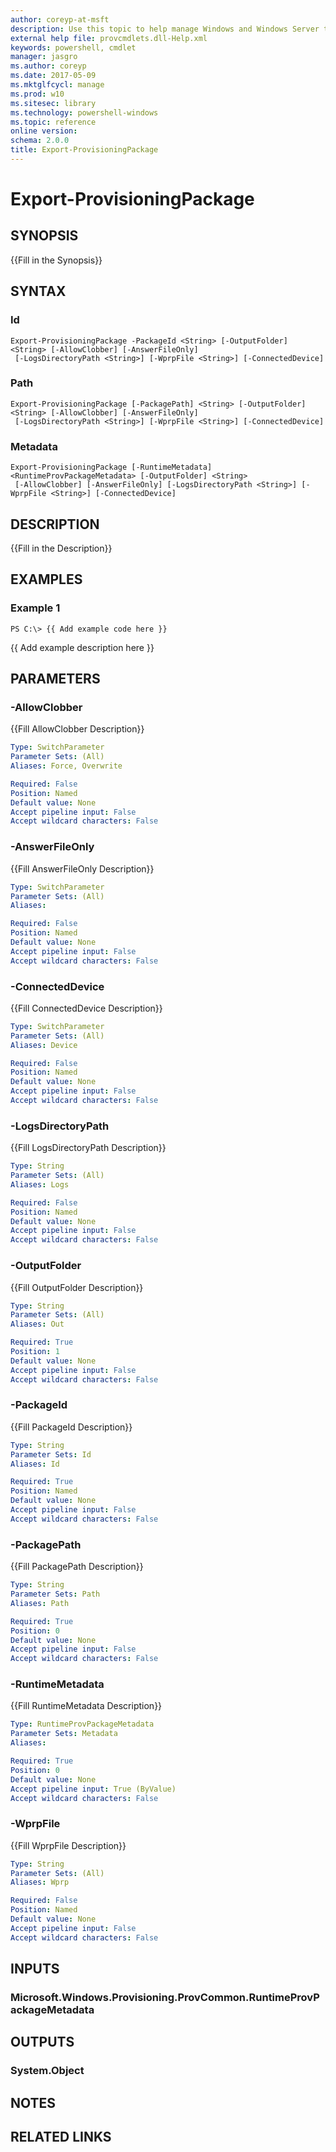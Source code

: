 ```yaml
---
author: coreyp-at-msft
description: Use this topic to help manage Windows and Windows Server technologies with Windows PowerShell.
external help file: provcmdlets.dll-Help.xml
keywords: powershell, cmdlet
manager: jasgro
ms.author: coreyp
ms.date: 2017-05-09
ms.mktglfcycl: manage
ms.prod: w10
ms.sitesec: library
ms.technology: powershell-windows
ms.topic: reference
online version: 
schema: 2.0.0
title: Export-ProvisioningPackage
---
```


# Export-ProvisioningPackage

## SYNOPSIS
{{Fill in the Synopsis}}

## SYNTAX

### Id
```
Export-ProvisioningPackage -PackageId <String> [-OutputFolder] <String> [-AllowClobber] [-AnswerFileOnly]
 [-LogsDirectoryPath <String>] [-WprpFile <String>] [-ConnectedDevice]
```

### Path
```
Export-ProvisioningPackage [-PackagePath] <String> [-OutputFolder] <String> [-AllowClobber] [-AnswerFileOnly]
 [-LogsDirectoryPath <String>] [-WprpFile <String>] [-ConnectedDevice]
```

### Metadata
```
Export-ProvisioningPackage [-RuntimeMetadata] <RuntimeProvPackageMetadata> [-OutputFolder] <String>
 [-AllowClobber] [-AnswerFileOnly] [-LogsDirectoryPath <String>] [-WprpFile <String>] [-ConnectedDevice]
```

## DESCRIPTION
{{Fill in the Description}}

## EXAMPLES

### Example 1
```
PS C:\> {{ Add example code here }}
```

{{ Add example description here }}

## PARAMETERS

### -AllowClobber
{{Fill AllowClobber Description}}

```yaml
Type: SwitchParameter
Parameter Sets: (All)
Aliases: Force, Overwrite

Required: False
Position: Named
Default value: None
Accept pipeline input: False
Accept wildcard characters: False
```

### -AnswerFileOnly
{{Fill AnswerFileOnly Description}}

```yaml
Type: SwitchParameter
Parameter Sets: (All)
Aliases: 

Required: False
Position: Named
Default value: None
Accept pipeline input: False
Accept wildcard characters: False
```

### -ConnectedDevice
{{Fill ConnectedDevice Description}}

```yaml
Type: SwitchParameter
Parameter Sets: (All)
Aliases: Device

Required: False
Position: Named
Default value: None
Accept pipeline input: False
Accept wildcard characters: False
```

### -LogsDirectoryPath
{{Fill LogsDirectoryPath Description}}

```yaml
Type: String
Parameter Sets: (All)
Aliases: Logs

Required: False
Position: Named
Default value: None
Accept pipeline input: False
Accept wildcard characters: False
```

### -OutputFolder
{{Fill OutputFolder Description}}

```yaml
Type: String
Parameter Sets: (All)
Aliases: Out

Required: True
Position: 1
Default value: None
Accept pipeline input: False
Accept wildcard characters: False
```

### -PackageId
{{Fill PackageId Description}}

```yaml
Type: String
Parameter Sets: Id
Aliases: Id

Required: True
Position: Named
Default value: None
Accept pipeline input: False
Accept wildcard characters: False
```

### -PackagePath
{{Fill PackagePath Description}}

```yaml
Type: String
Parameter Sets: Path
Aliases: Path

Required: True
Position: 0
Default value: None
Accept pipeline input: False
Accept wildcard characters: False
```

### -RuntimeMetadata
{{Fill RuntimeMetadata Description}}

```yaml
Type: RuntimeProvPackageMetadata
Parameter Sets: Metadata
Aliases: 

Required: True
Position: 0
Default value: None
Accept pipeline input: True (ByValue)
Accept wildcard characters: False
```

### -WprpFile
{{Fill WprpFile Description}}

```yaml
Type: String
Parameter Sets: (All)
Aliases: Wprp

Required: False
Position: Named
Default value: None
Accept pipeline input: False
Accept wildcard characters: False
```

## INPUTS

### Microsoft.Windows.Provisioning.ProvCommon.RuntimeProvPackageMetadata


## OUTPUTS

### System.Object

## NOTES

## RELATED LINKS


